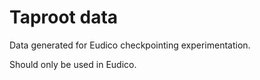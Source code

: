 # Taproot data

Data generated for Eudico checkpointing experimentation.

Should only be used in Eudico.